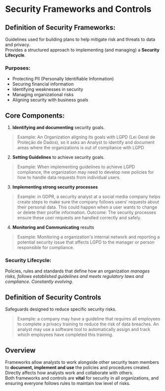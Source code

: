 # Security Frameworks and Controls  
  
## Definition of Security Frameworks:

Guidelines used for building plans to help mitigate risk and threats to data and privacy.  
Provides a structured approach to implementing (and managing) a **Security Lifecycle**.

### Purposes:

- Protecting PII (Personally Identifiable Information)
- Securing financial information
- Identifying weaknesses in security
- Managing organizational risks
- Aligning security with business goals

## Core Components:

1. **Identifying and documenting** security goals.
> Example: An Organization aligning its goals with LGPD (Lei Geral de Proteção de Dados), so it asks an Analyst to identify and document areas where the organizations is out of compliance with LGPD
2. **Setting Guidelines** to achieve security goals.
> Example: When implementing guidelines to achieve LGPD compliance, the organization may need to develop new policies for how to handle data requests from individual users.
3. **Implementing strong security processes**
> Example: in GDPR, a security analyst at a social media company helps create steps to make sure the company follows users’ requests about their personal data. This could happen when a user wants to change or delete their profile information.
> Outcome: The security processes ensure these user requests are handled correctly and safely.
4. **Monitoring and Communicating** results
> Example: Monitoring a organization's internal network and reporting a potential security issue that affects LGPD to the manager or person responsible for compliance.  

### Security Lifecycle:

Policies, rules and standards that define how an organization *manages risks, follows established guidelines and meets regulatory laws and compliance*. *Constantly evolving*.  

## Definition of Security Controls

Safeguards designed to reduce specific security risks.
> Example: a company may have a guideline that requires all employees to complete a privacy training to reduce the risk of data breaches. An analyst may use a software tool to automatically assign and track which employees have completed this training.


## Overview

Frameworks allow analysts to work alongside other security team members to **document, implement and use** the policies and procedures created. Directly affects how analysts work and collaborate with others.  
Both frameworks and controls are **vital** for security in all organizations, and ensuring everyone follows rules to maintain low level of risks.



